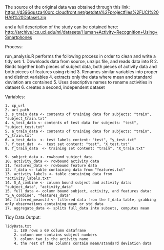 The source of the original data was obtained through this link:
https://d396qusza40orc.cloudfront.net/getdata%2Fprojectfiles%2FUCI%20HAR%20Dataset.zip

and a full description of the study can be obtained here:
http://archive.ics.uci.edu/ml/datasets/Human+Activity+Recognition+Using+Smartphones

Process:

run_analysis.R performs the following process in order to clean and write a tidy set:
	1. Downloads data from source, unzips file, and reads data into R
	2. Binds together both pieces of subject data, both pieces of activity data and both pieces of features using rbind
	3. Renames similar variables into proper and distinct variables	
	4. extracts only the data where mean and standard deviation are contained
	5. Uses descriptive names to rename activities in dataset
	6. creates a second, independent dataset
	
Variables:

	1. cp_url
	2. uci_path
	3. s_train_data <- contents of training data for subjects: "train", "subject_train.txt"
	4. s_test_data <- contents of test data for subjects: "test", "subject_test.txt"
	5. a_train_data <- contents of training data for subjects: "train", "y_train.txt"
	6. a_test_data  <- test labels content: "test", "y_test.txt"
	7. f_test_dat  <-  test set content: "test", "X_test.txt"
	8. f_train_data  <- training set content: "train", "X_train.txt"
	
	9. subject_data <- rowbound subject data
	10. activity_data <- rowbound activity data
	11. features_data <- rowbound feature data
	12. f_data <- table containing data from "features.txt"
	13. activity_labels <- table containing data from "activity_labels.txt"
	14. S_A_combine <- column bound subject and activity data: "subject_data", "activity_data"
	15. full_data <- column bound subject, activity, and features data: "S_A_combine", "features_data"
	16. filtered_meanstd <- filtered data from the f_data table, grabbing only observations containing mean or std data
	17. aggregate_data <- splits full_data into subsets, computes mean

Tidy Data Output:

	TidyData.txt
		1. 180 rows x 69 column dataframe
		2. column one contains subject numbers
		3. column two is the activity name
		4. the rest of the columns contain mean/standard deviation data